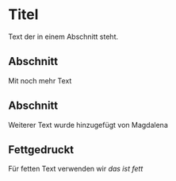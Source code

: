 # Titel

Text der in einem Abschnitt steht.

## Abschnitt

Mit noch mehr Text

## Abschnitt

Weiterer Text wurde hinzugefügt von Magdalena

## Fettgedruckt 
Für fetten Text verwenden wir _das ist fett_